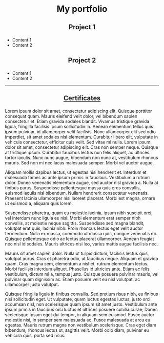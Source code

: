 # <p align=center>My portfolio</p>

## <p align=center>Project 1</p>
* Content 1
* Content 2 

## <p align=center>Project 2</p>
* Content 1
* Content 2

---

## <p align=center>[Certificates](./certificates.md)</p>

Lorem ipsum dolor sit amet, consectetur adipiscing elit. Quisque porttitor consequat quam. Mauris eleifend velit dolor, vel bibendum sapien consectetur et. Etiam gravida sodales blandit. Vivamus tristique gravida ligula, fringilla facilisis ipsum sollicitudin in. Aenean elementum tellus quis ipsum pulvinar, id ullamcorper velit facilisis. Nunc ullamcorper elit sed odio imperdiet, sit amet sodales nisi elementum. Curabitur libero elit, vulputate in vehicula consectetur, efficitur quis velit. Sed vitae mi nulla. Lorem ipsum dolor sit amet, consectetur adipiscing elit. Cras non semper neque. Quisque at tristique ipsum. Curabitur faucibus lectus non felis aliquet, ac ultrices tortor iaculis. Nunc nunc augue, bibendum non nunc at, vestibulum rhoncus mauris. Sed non mi nec lacus malesuada semper. Morbi vel auctor augue.

Aliquam mollis dapibus lectus, ut egestas nisi hendrerit et. Interdum et malesuada fames ac ante ipsum primis in faucibus. Vestibulum a rutrum dolor. Donec venenatis elementum augue, sed auctor nisl gravida a. Nulla at finibus purus. Suspendisse pellentesque massa quis eros convallis, euismod iaculis nisl bibendum. Nullam hendrerit consectetur venenatis. Praesent lacinia ullamcorper nisi laoreet placerat. Morbi est magna, ornare ut euismod a, aliquam quis lorem.

Suspendisse pharetra, quam eu molestie lacinia, ipsum nibh suscipit orci, vel interdum nunc ligula eu nisi. Morbi elementum erat semper nibh convallis, at molestie neque sagittis. Suspendisse sed magna blandit, volutpat erat quis, lacinia nibh. Proin rhoncus lectus eget velit auctor fermentum. Nulla ex massa, commodo ut massa quis, congue venenatis mi. Quisque pellentesque odio ac lectus placerat ullamcorper. Aenean feugiat nec nisl id sodales. Mauris ultrices nisi leo, varius mattis augue facilisis nec.

Mauris sit amet sapien dolor. Nulla ut turpis dictum, facilisis lectus quis, volutpat purus. Cras et pharetra odio, ut faucibus neque. Aliquam et gravida quam. Cras magna sem, elementum a nisl et, rutrum elementum lectus. Morbi facilisis interdum aliquet. Phasellus id ultricies ante. Etiam ac felis vestibulum, dictum mi a, tempus justo. Quisque posuere pulvinar mauris, vel pulvinar quam dignissim ac. Etiam posuere velit eu nisl volutpat, ac ullamcorper justo volutpat.

Quisque fringilla ligula in finibus convallis. Sed pretium risus nibh, eu finibus nisi sollicitudin eget. Ut vulputate, quam luctus egestas luctus, justo orci accumsan nisl, non scelerisque quam ipsum sit amet justo. Vestibulum ante ipsum primis in faucibus orci luctus et ultrices posuere cubilia curae; Donec scelerisque ipsum eget dui tempor, in aliquam sem euismod. Fusce auctor molestie nisi, in semper sem malesuada ac. Fusce malesuada at arcu eu egestas. Mauris rutrum magna non vestibulum scelerisque. Cras eget diam bibendum, rhoncus lectus ut, sagittis velit. Morbi odio diam, pulvinar eu vehicula quis, porta sed risus. 
